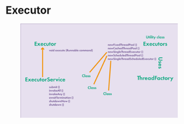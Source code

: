 # Executor

<figure><img src="../.gitbook/assets/image (7).png" alt=""><figcaption></figcaption></figure>

